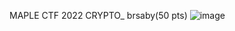 MAPLE CTF 2022 
CRYPTO_ brsaby(50 pts)
![image](https://user-images.githubusercontent.com/97526925/187433520-60f80873-26a1-4782-92c7-bfbe9cb1a980.png)


